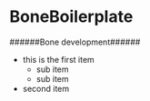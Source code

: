 BoneBoilerplate
================

######Bone development######

* this is the first item
    + sub item
    + sub item
* second item